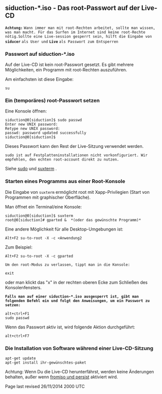 <div class="divider" id="rootpw"></div>

## siduction-*.iso - Das root-Passwort auf der Live-CD

**`Achtung:`** `Wann immer man mit root-Rechten arbeitet, sollte man wissen, was man macht. Für das Surfen im Internet sind keine root-Rechte nötig.Sollte eine Live-session gesperrt sein, hilft die Eingabe von` **`siducer`** `als User und` **`Live`** `als Passwort zum Entsperren`
### Passwort auf siduction-*.iso

Auf der Live-CD ist kein root-Passwort gesetzt. Es gibt mehrere Möglichkeiten, ein Programm mit root-Rechten auszuführen.

Am einfachsten ist diese Eingabe:

~~~
su
~~~

### Ein (temporäres) root-Passwort setzen

Eine Konsole öffnen:

~~~
siduction@0[siduction]$ sudo passwd
Enter new UNIX password:
Retype new UNIX password:
passwd: password updated successfully
siduction@0[siduction]$
~~~

Dieses Passwort kann den Rest der Live-Sitzung verwendet werden.

`sudo ist auf Festplatteninstallationen nicht vorkonfiguriert. Wir empfehlen, den echten root-account direkt zu nutzen.`

Siehe [sudo](term-konsole-de.htm#sudo)  und [suxterm](term-konsole-de.htm#suxterm) .

### Starten eines Programms aus einer Root-Konsole

Die Eingabe von `suxterm`  ermöglicht root mit Xapp-Privilegien (Start von Programmen mit graphischer Oberfläche).

Man öffnet ein Terminal/eine Konsole:

~~~
siduction@0[siduction]$ suxterm
root@0[siduction]# gparted &  *(oder das gewünschte Programm)* 
~~~

Eine andere Möglichkeit für alle Desktop-Umgebungen ist:

~~~
Alt+F2 su-to-root -X -c <Anwendung2
~~~

Zum Beispiel:

~~~
Alt+F2 su-to-root -X -c gparted
~~~

 `Um den root-Modus zu verlassen, tippt man in die Konsole:`

~~~
exit
~~~

oder man klickt das "x" in der rechten oberen Ecke zum Schließen des Konsolenfensters.

**`Falls man auf einer siduction-*.iso ausgesperrt ist, gibt man folgenden Befehl ein und folgt den Anweisungen, um ein Passwort zu setzen:`** 

~~~
alt+ctrl+F1
sudo passwd
~~~

Wenn das Passwort aktiv ist, wird folgende Aktion durchgeführt:

~~~
alt+ctrl+F7
~~~

<div class="divider" id="live-cd-installsoft"></div>

### Die Installation von Software während einer Live-CD-Sitzung

~~~
apt-get update
apt-get install ihr-gewünschtes-paket
~~~

Achtung: Wenn Du die Live-CD herunterfährst, werden keine Änderungen behalten, außer wenn [fromiso und persist](hd-install-opts-de.htm#fromiso-persist)  aktiviert wird.

<div id="rev">Page last revised 26/11/2014 2000 UTC</div>
